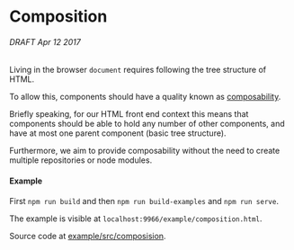 # Composition

###### DRAFT Apr 12 2017

Living in the browser `document` requires following the tree structure of HTML.

To allow this, components should have a quality known as [composability](https://en.wikipedia.org/wiki/Composability).

Briefly speaking, for our HTML front end context this means that components should be able to hold any number of other components,
and have at most one parent component (basic tree structure).

Furthermore, we aim to provide composability without the need to create multiple repositories or node modules.

#### Example

First `npm run build` and then `npm run build-examples` and `npm run serve`.

The example is visible at `localhost:9966/example/composition.html`.

Source code at [example/src/composision](./../example/src/composition).
